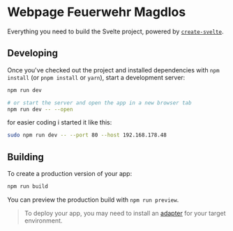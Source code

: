 # Webpage Feuerwehr Magdlos

Everything you need to build the Svelte project, powered by [`create-svelte`](https://github.com/sveltejs/kit/tree/main/packages/create-svelte).

## Developing

Once you've checked out the project and installed dependencies with `npm install` (or `pnpm install` or `yarn`), start a development server:

```bash
npm run dev

# or start the server and open the app in a new browser tab
npm run dev -- --open
```
for easier coding i started it like this:

```bash
sudo npm run dev -- --port 80 --host 192.168.178.48
```

## Building

To create a production version of your app:

```bash
npm run build
```

You can preview the production build with `npm run preview`.

> To deploy your app, you may need to install an [adapter](https://kit.svelte.dev/docs/adapters) for your target environment.
